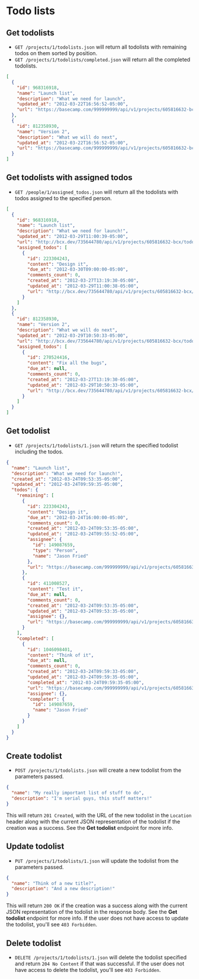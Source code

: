 Todo lists
==========

> <Clever quote about todo lists>


Get todolists
-------------

* `GET /projects/1/todolists.json` will return all todolists with remaining todos on them sorted by position.
* `GET /projects/1/todolists/completed.json` will return all the completed todolists.

```json
[
  {
    "id": 968316918,
    "name": "Launch list",
    "description": "What we need for launch",
    "updated_at": "2012-03-22T16:56:52-05:00",
    "url": "https://basecamp.com/999999999/api/v1/projects/605816632-bcx/todolists/968316918-launch-list.json"
  },
  {
    "id": 812358930,
    "name": "Version 2",
    "description": "What we will do next",
    "updated_at": "2012-03-22T16:56:52-05:00",
    "url": "https://basecamp.com/999999999/api/v1/projects/605816632-bcx/todolists/812358930-version-2.json"
  }
]
```

Get todolists with assigned todos
---------------------------------

* `GET /people/1/assigned_todos.json` will return all the todolists with todos assigned to the specified person.

```json
[
  {
    "id": 968316918,
    "name": "Launch list",
    "description": "What we need for launch!",
    "updated_at": "2012-03-29T11:00:39-05:00",
    "url": "http://bcx.dev/735644780/api/v1/projects/605816632-bcx/todolists/968316918-launch-list.json",
    "assigned_todos": [
      {
        "id": 223304243,
        "content": "Design it",
        "due_at": "2012-03-30T09:00:00-05:00",
        "comments_count": 0,
        "created_at": "2012-03-27T13:19:30-05:00",
        "updated_at": "2012-03-29T11:00:38-05:00",
        "url": "http://bcx.dev/735644780/api/v1/projects/605816632-bcx/todos/223304243-design-it.json"
      }
    ]
  },
  {
    "id": 812358930,
    "name": "Version 2",
    "description": "What we will do next",
    "updated_at": "2012-03-29T10:50:33-05:00",
    "url": "http://bcx.dev/735644780/api/v1/projects/605816632-bcx/todolists/812358930-version-2.json",
    "assigned_todos": [
      {
        "id": 270524416,
        "content": "Fix all the bugs",
        "due_at": null,
        "comments_count": 0,
        "created_at": "2012-03-27T13:19:30-05:00",
        "updated_at": "2012-03-29T10:50:33-05:00",
        "url": "http://bcx.dev/735644780/api/v1/projects/605816632-bcx/todos/270524416-fix-all-the-bugs.json"
      }
    ]
  }
]
```


Get todolist
------------

* `GET /projects/1/todolists/1.json` will return the specified todolist including the todos.

```json
{
  "name": "Launch list",
  "description": "What we need for launch!",
  "created_at": "2012-03-24T09:53:35-05:00",
  "updated_at": "2012-03-24T09:59:35-05:00",
  "todos": {
    "remaining": [
      {
        "id": 223304243,
        "content": "Design it",
        "due_at": "2012-03-24T16:00:00-05:00",
        "comments_count": 0,
        "created_at": "2012-03-24T09:53:35-05:00",
        "updated_at": "2012-03-24T09:55:52-05:00",
        "assignee": {
          "id": 149087659,
          "type": "Person",
          "name": "Jason Fried"
        },
        "url": "https://basecamp.com/999999999/api/v1/projects/605816632-bcx/todos/223304243-design-it.json"
      },
      {
        "id": 411008527,
        "content": "Test it",
        "due_at": null,
        "comments_count": 0,
        "created_at": "2012-03-24T09:53:35-05:00",
        "updated_at": "2012-03-24T09:53:35-05:00",
        "assignee": {},
        "url": "https://basecamp.com/999999999/api/v1/projects/605816632-bcx/todos/411008527-test-it.json"
      }
    ],
    "completed": [
      {
        "id": 1046098401,
        "content": "Think of it",
        "due_at": null,
        "comments_count": 0,
        "created_at": "2012-03-24T09:59:33-05:00",
        "updated_at": "2012-03-24T09:59:35-05:00",
        "completed_at": "2012-03-24T09:59:35-05:00",
        "url": "https://basecamp.com/999999999/api/v1/projects/605816632-bcx/todos/1046098401-think-of-it.json",
        "assignee": {},
        "completer": {
          "id": 149087659,
          "name": "Jason Fried"
        }
      }
    ]
  }
}
```


Create todolist
---------------

* `POST /projects/1/todolists.json` will create a new todolist from the parameters passed.

```json
{
  "name": "My really important list of stuff to do",
  "description": "I'm serial guys, this stuff matters!"
}
```

This will return `201 Created`, with the URL of the new todolist in the `Location` header along with the current JSON representation of the todolist if the creation was a success. See the **Get todolist** endpoint for more info.


Update todolist
---------------

* `PUT /projects/1/todolists/1.json` will update the todolist from the parameters passed.

```json
{
  "name": "Think of a new title?",
  "description": "And a new description!"
}
```

This will return `200 OK` if the creation was a success along with the current JSON representation of the todolist in the response body. See the **Get todolist** endpoint for more info. If the user does not have access to update the todolist, you'll see `403 Forbidden`.


Delete todolist
--------------

* `DELETE /projects/1/todolists/1.json` will delete the todolist specified and return `204 No Content` if that was successful. If the user does not have access to delete the todolist, you'll see `403 Forbidden`.
